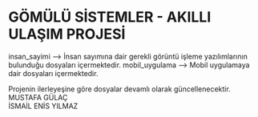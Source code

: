 # GÖMÜLÜ SİSTEMLER - AKILLI ULAŞIM PROJESİ

insan_sayimi --> İnsan sayımına dair gerekli görüntü işleme yazılımlarının bulunduğu dosyaları içermektedir.
mobil_uygulama --> Mobil uygulamaya dair dosyaları içermektedir.
<br>

Projenin ilerleyeşine göre dosyalar devamlı olarak güncellenecektir.
<br>
MUSTAFA GÜLAÇ <br>
İSMAİL ENİS YILMAZ
